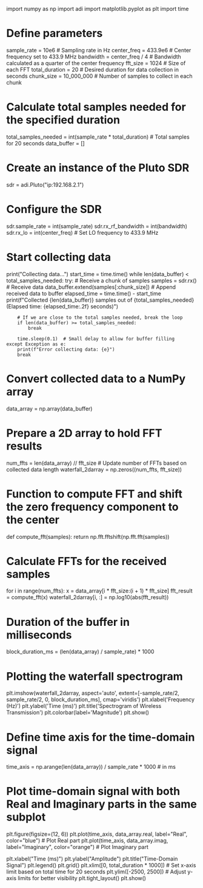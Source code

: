 import numpy as np
import adi
import matplotlib.pyplot as plt
import time

# Define parameters
sample_rate = 10e6  # Sampling rate in Hz
center_freq = 433.9e6  # Center frequency set to 433.9 MHz
bandwidth = center_freq / 4  # Bandwidth calculated as a quarter of the center frequency
fft_size = 1024  # Size of each FFT
total_duration = 20  # Desired duration for data collection in seconds
chunk_size = 10_000_000  # Number of samples to collect in each chunk

# Calculate total samples needed for the specified duration
total_samples_needed = int(sample_rate * total_duration)  # Total samples for 20 seconds
data_buffer = []

# Create an instance of the Pluto SDR
sdr = adi.Pluto("ip:192.168.2.1")

# Configure the SDR
sdr.sample_rate = int(sample_rate)
sdr.rx_rf_bandwidth = int(bandwidth)
sdr.rx_lo = int(center_freq)  # Set LO frequency to 433.9 MHz

# Start collecting data
print("Collecting data...")
start_time = time.time()
while len(data_buffer) < total_samples_needed:
    try:
        # Receive a chunk of samples
        samples = sdr.rx()  # Receive data
        data_buffer.extend(samples[:chunk_size])  # Append received data to buffer
        elapsed_time = time.time() - start_time
        print(f"Collected {len(data_buffer)} samples out of {total_samples_needed} (Elapsed time: {elapsed_time:.2f} seconds)")
        
        # If we are close to the total samples needed, break the loop
        if len(data_buffer) >= total_samples_needed:
            break
            
        time.sleep(0.1)  # Small delay to allow for buffer filling
    except Exception as e:
        print(f"Error collecting data: {e}")
        break

# Convert collected data to a NumPy array
data_array = np.array(data_buffer)

# Prepare a 2D array to hold FFT results
num_ffts = len(data_array) // fft_size  # Update number of FFTs based on collected data length
waterfall_2darray = np.zeros((num_ffts, fft_size))

# Function to compute FFT and shift the zero frequency component to the center
def compute_fft(samples):
    return np.fft.fftshift(np.fft.fft(samples))

# Calculate FFTs for the received samples
for i in range(num_ffts):
    x = data_array[i * fft_size:(i + 1) * fft_size]
    fft_result = compute_fft(x)
    waterfall_2darray[i, :] = np.log10(abs(fft_result))

# Duration of the buffer in milliseconds
block_duration_ms = (len(data_array) / sample_rate) * 1000

# Plotting the waterfall spectrogram
plt.imshow(waterfall_2darray, aspect='auto', extent=[-sample_rate/2, sample_rate/2, 0, block_duration_ms], cmap='viridis')
plt.xlabel('Frequency (Hz)')
plt.ylabel('Time (ms)')
plt.title('Spectrogram of Wireless Transmission')
plt.colorbar(label='Magnitude')
plt.show()

# Define time axis for the time-domain signal
time_axis = np.arange(len(data_array)) / sample_rate * 1000  # in ms

# Plot time-domain signal with both Real and Imaginary parts in the same subplot
plt.figure(figsize=(12, 6))
plt.plot(time_axis, data_array.real, label="Real", color="blue")  # Plot Real part
plt.plot(time_axis, data_array.imag, label="Imaginary", color="orange")  # Plot Imaginary part

plt.xlabel("Time (ms)")
plt.ylabel("Amplitude")
plt.title("Time-Domain Signal")
plt.legend()
plt.grid()
plt.xlim([0, total_duration * 1000])  # Set x-axis limit based on total time for 20 seconds
plt.ylim([-2500, 2500])  # Adjust y-axis limits for better visibility
plt.tight_layout()
plt.show()
